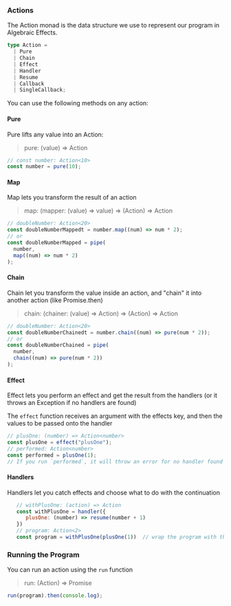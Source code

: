 ### Actions

The Action monad is the data structure we use to represent our program in Algebraic Effects.

```typescript
type Action =
  | Pure
  | Chain
  | Effect
  | Handler
  | Resume
  | Callback
  | SingleCallback;
```

You can use the following methods on any action:

#### Pure

Pure lifts any value into an Action:

> pure: (value) => Action

```javascript
// const number: Action<10>
const number = pure(10);
```

#### Map

Map lets you transform the result of an action

> map: (mapper: (value) => value) => (Action) => Action

```javascript
// doubleNumber: Action<20>
const doubleNumberMappedt = number.map((num) => num * 2);
// or
const doubleNumberMapped = pipe(
  number,
  map((num) => num * 2)
);
```

#### Chain

Chain let you transform the value inside an action, and "chain" it into another action (like Promise.then)

> chain: (chainer: (value) => Action) => (Action) => Action

```javascript
// doubleNumber: Action<20>
const doubleNumberChainedt = number.chain((num) => pure(num * 2));
// or
const doubleNumberChained = pipe(
  number,
  chain((num) => pure(num * 2))
);
```

#### Effect

Effect lets you perform an effect and get the result from the handlers (or it throws an Exception if no handlers are found)

The `effect` function receives an argument with the effects key, and then the values to be passed onto the handler

```javascript
// plusOne: (number) => Action<number>
const plusOne = effect("plusOne");
// performed: Action<number>
const performed = plusOne(1);
// If you run `performed`, it will throw an error for no handler found
```

#### Handlers

Handlers let you catch effects and choose what to do with the continuation

```javascript
   // withPlusOne: (action) => Action
   const withPlusOne = handler({
      plusOne: (number) => resume(number + 1)
   })
   // program: Action<2>
   const program = withPlusOne(plusOne(1))  // wrap the program with the handler to handle it
```

### Running the Program

You can run an action using the `run` function

> run: (Action) => Promise

```javascript
run(program).then(console.log);
```
